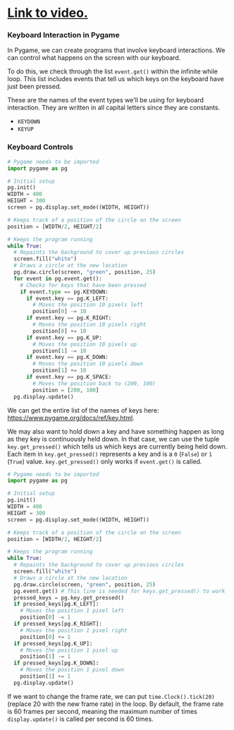 # [Link to video.](https://www.youtube.com/watch?v=2JQcR_IT9-c&list=PLVD25niNi0BlwZxjcVF6-vcOdAicWlRjC)

### Keyboard Interaction in Pygame

In Pygame, we can create programs that involve  keyboard interactions. We can control what happens on the screen with our keyboard. 

To do this, we check through the list `event.get()` within the infinite while loop. This list includes events that tell us which keys on the keyboard have just been pressed.

These are the names of the event types we'll be using for keyboard interaction. They are written in all capital letters since they are constants.

* `KEYDOWN`
* `KEYUP`

### Keyboard Controls

```python
# Pygame needs to be imported
import pygame as pg

# Initial setup
pg.init()
WIDTH = 400
HEIGHT = 300
screen = pg.display.set_mode((WIDTH, HEIGHT))

# Keeps track of a position of the circle on the screen
position = [WIDTH/2, HEIGHT/2]

# Keeps the program running
while True:
  # Repaints the background to cover up previous circles
  screen.fill("white")
  # Draws a circle at the new location
  pg.draw.circle(screen, "green", position, 25)
  for event in pg.event.get():
    # Checks for keys that have been pressed
    if event.type == pg.KEYDOWN:
      if event.key == pg.K_LEFT:
        # Moves the position 10 pixels left
        position[0] -= 10
      if event.key == pg.K_RIGHT:
        # Moves the position 10 pixels right
        position[0] += 10
      if event.key == pg.K_UP:
        # Moves the position 10 pixels up
        position[1] -= 10
      if event.key == pg.K_DOWN:
        # Moves the position 10 pixels down
        position[1] += 10
      if event.key == pg.K_SPACE:
        # Moves the position back to (200, 100)
        position = [200, 100]    
  pg.display.update()
```

We can get the entire list of the names of keys here: https://www.pygame.org/docs/ref/key.html.

We may also want to hold down a key and have something happen as long as they key is continuously held down. In that case, we can use the tuple `key.get_pressed()` which tells us which keys are currently being held down. Each item in `key.get_pressed()` represents a key and is a `0` (`False`) or `1` (`True`) value.  `key.get_pressed()` only works if `event.get()` is called.

```python
# Pygame needs to be imported
import pygame as pg

# Initial setup
pg.init()
WIDTH = 400
HEIGHT = 300
screen = pg.display.set_mode((WIDTH, HEIGHT))

# Keeps track of a position of the circle on the screen
position = [WIDTH/2, HEIGHT/2]

# Keeps the program running
while True:
  # Repaints the background to cover up previous circles
  screen.fill("white")
  # Draws a circle at the new location
  pg.draw.circle(screen, "green", position, 25)
  pg.event.get() # This line is needed for keys.get_pressed() to work
  pressed_keys = pg.key.get_pressed()
  if pressed_keys[pg.K_LEFT]:
    # Moves the position 1 pixel left
    position[0] -= 1
  if pressed_keys[pg.K_RIGHT]:
    # Moves the position 1 pixel right
    position[0] += 1
  if pressed_keys[pg.K_UP]:
    # Moves the position 1 pixel up
    position[1] -= 1
  if pressed_keys[pg.K_DOWN]:
    # Moves the position 1 pixel down
    position[1] += 1
  pg.display.update()
```

If we want to change the frame rate, we can put `time.Clock().tick(20)` (replace 20 with the new frame rate) in the loop. By default, the frame rate is 60 frames per second, meaning the maximum number of times `display.update()` is called per second is 60 times.

